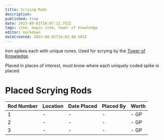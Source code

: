 ```yaml
---
title: Scrying Rods
description: 
published: true
date: 2023-08-01T16:07:12.752Z
tags: item, magic item, tower of knowledge
editor: markdown
dateCreated: 2023-08-01T16:02:48.585Z
---
```


Iron spikes each with unique runes. Used for scrying by the [Tower of Knowledge](/locations/cyfaraun/tower_district/tower_of_knowledge).

Placed in places of interest, must know where each uniquely coded spike is placed.

# Placed Scrying Rods
| Rod Number | Location| Date Placed | Placed By | Worth | 
|------|----------|--------|------|--|
| 1 | - | - | - |- GP |
| 2 | - | - | - |- GP |
| 3 | - | - | - |- GP |